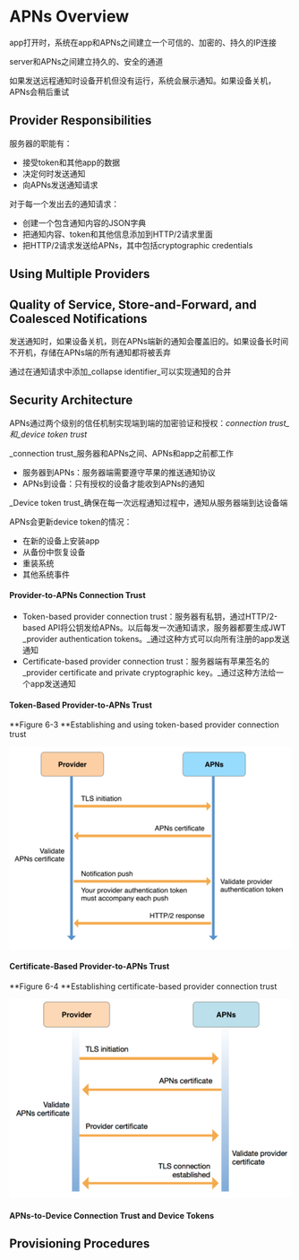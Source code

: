 # APNs Overview

app打开时，系统在app和APNs之间建立一个可信的、加密的、持久的IP连接

server和APNs之间建立持久的、安全的通道

如果发送远程通知时设备开机但没有运行，系统会展示通知。如果设备关机，APNs会稍后重试

## Provider Responsibilities

服务器的职能有：

* 接受token和其他app的数据
* 决定何时发送通知
* 向APNs发送通知请求

对于每一个发出去的通知请求：

* 创建一个包含通知内容的JSON字典
* 把通知内容、token和其他信息添加到HTTP/2请求里面
* 把HTTP/2请求发送给APNs，其中包括cryptographic credentials

## Using Multiple Providers

## Quality of Service, Store-and-Forward, and Coalesced Notifications

发送通知时，如果设备关机，则在APNs端新的通知会覆盖旧的。如果设备长时间不开机，存储在APNs端的所有通知都将被丢弃

通过在通知请求中添加_collapse identifier_可以实现通知的合并

## Security Architecture

APNs通过两个级别的信任机制实现端到端的加密验证和授权：_connection trust_和_device token trust_

_connection trust_服务器和APNs之间、APNs和app之前都工作

* 服务器到APNs：服务器端需要遵守苹果的推送通知协议
* APNs到设备：只有授权的设备才能收到APNs的通知

_Device token trust_确保在每一次远程通知过程中，通知从服务器端到达设备端

APNs会更新device token的情况：

* 在新的设备上安装app
* 从备份中恢复设备
* 重装系统
* 其他系统事件

#### Provider-to-APNs Connection Trust

* Token-based provider connection trust：服务器有私钥，通过HTTP/2-based API将公钥发给APNs。以后每发一次通知请求，服务器都要生成JWT _provider authentication tokens。_通过这种方式可以向所有注册的app发送通知
* Certificate-based provider connection trust：服务器端有苹果签名的_provider certificate and private cryptographic key。_通过这种方法给一个app发送通知

#### Token-Based Provider-to-APNs Trust

**Figure 6-3 **Establishing and using token-based provider connection trust

![](/assets/import1.png)

#### Certificate-Based Provider-to-APNs Trust

**Figure 6-4 **Establishing certificate-based provider connection trust

![](/assets/impor2t.png)

#### APNs-to-Device Connection Trust and Device Tokens

## Provisioning Procedures

## 



